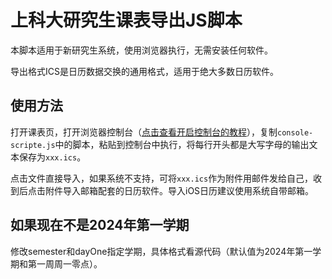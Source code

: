 # 上科大研究生课表导出JS脚本

本脚本适用于新研究生系统，使用浏览器执行，无需安装任何软件。

导出格式ICS是日历数据交换的通用格式，适用于绝大多数日历软件。

## 使用方法

打开课表页，打开浏览器控制台（[点击查看开启控制台的教程](https://screenful.com/guide/how-to/how-to-open-the-browser-developer-console)），复制`console-scripte.js`中的脚本，粘贴到控制台中执行，将每行开头都是大写字母的输出文本保存为`xxx.ics`。

点击文件直接导入，如果系统不支持，可将`xxx.ics`作为附件用邮件发给自己，收到后点击附件导入邮箱配套的日历软件。导入iOS日历建议使用系统自带邮箱。

## 如果现在不是2024年第一学期

修改semester和dayOne指定学期，具体格式看源代码（默认值为2024年第一学期和第一周周一零点）。
